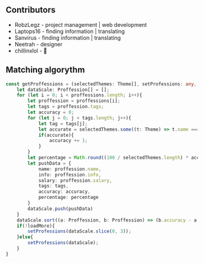 ## Contributors
* RobzLegz - project management | web development
* Laptops16 - finding information | translating
* Sanvirus - finding information | translating
* Neetrah - designer
* chillinxlol - 👀

## Matching algorythm
```ts
const getProffessions = (selectedThemes: Theme[], setProfessions: any, loadMore: boolean) => {
    let dataScale: Proffession[] = [];
    for (let i = 0; i < proffessions.length; i++){
        let proffession = proffessions[i];
        let tags = proffession.tags;
        let accuracy = 0;
        for (let j = 0; j < tags.length; j++){
            let tag = tags[j];
            let accurate = selectedThemes.some((t: Theme) => t.name === tag);
            if(accurate){
                accuracy += 1;
            }
        }
        let percentage = Math.round((100 / selectedThemes.length) * accuracy).toString();
        let pushData = {
            name: proffession.name,
            info: proffession.info,
            salary: proffession.salary,
            tags: tags,
            accuracy: accuracy,
            percentage: percentage
        }
        dataScale.push(pushData)
    }
    dataScale.sort((a: Proffession, b: Proffession) => (b.accuracy - a.accuracy));
    if(!loadMore){
        setProfessions(dataScale.slice(0, 3));
    }else{
        setProfessions(dataScale);
    }
}
```
